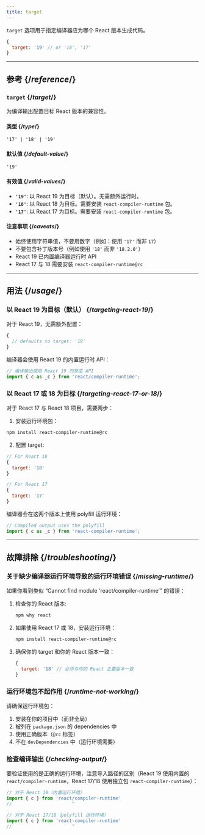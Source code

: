 ```yaml
---
title: target
---
```


<Intro>

`target` 选项用于指定编译器应为哪个 React 版本生成代码。

</Intro>

```js
{
  target: '19' // or '18', '17'
}
```

<InlineToc />

---

## 参考 {/*reference*/}

### `target` {/*target*/}

为编译输出配置目标 React 版本的兼容性。

#### 类型 {/*type*/}

```
'17' | '18' | '19'
```

#### 默认值 {/*default-value*/}

`'19'`

#### 有效值 {/*valid-values*/}

- **`'19'`**: 以 React 19 为目标（默认）。无需额外运行时。
- **`'18'`**: 以 React 18 为目标。需要安装 `react-compiler-runtime` 包。
- **`'17'`**: 以 React 17 为目标。需要安装 `react-compiler-runtime` 包。

#### 注意事项 {/*caveats*/}

- 始终使用字符串值，不要用数字（例如：使用 `'17'` 而非 `17`）
- 不要包含补丁版本号（例如使用 `'18'` 而非 `'18.2.0'`）
- React 19 已内置编译器运行时 API
- React 17 与 18 需要安装 `react-compiler-runtime@rc`
  
---

## 用法 {/*usage*/}

### 以 React 19 为目标（默认） {/*targeting-react-19*/}

对于 React 19，无需额外配置：

```js
{
  // defaults to target: '19'
}
```

编译器会使用 React 19 的内置运行时 API：

```js
// 编译输出使用 React 19 的原生 API
import { c as _c } from 'react/compiler-runtime';
```

### 以 React 17 或 18 为目标 {/*targeting-react-17-or-18*/}

对于 React 17 与 React 18 项目，需要两步：

1. 安装运行环境包：

```bash
npm install react-compiler-runtime@rc
```

2. 配置 target:

```js
// For React 18
{
  target: '18'
}

// For React 17
{
  target: '17'
}
```

编译器会在这两个版本上使用 polyfill 运行环境：

```js
// Compiled output uses the polyfill
import { c as _c } from 'react-compiler-runtime';
```

---

## 故障排除 {/*troubleshooting*/}

### 关于缺少编译器运行环境导致的运行环境错误 {/*missing-runtime*/}

如果你看到类似 “Cannot find module 'react/compiler-runtime'” 的错误：

1. 检查你的 React 版本:
   ```bash
   npm why react
   ```

2. 如果使用 React 17 或 18，安装运行环境：
   ```bash
   npm install react-compiler-runtime@rc
   ```

3. 确保你的 target 和你的 React 版本一致：
   ```js
   {
     target: '18' // 必须与你的 React 主要版本一致
   }
   ```

### 运行环境包不起作用 {/*runtime-not-working*/}

请确保运行环境包：

1. 安装在你的项目中（而非全局）
2. 被列在 `package.json` 的 dependencies 中
3. 使用正确版本（`@rc` 标签）
4. 不在 `devDependencies` 中（运行环境需要）

### 检查编译输出 {/*checking-output*/}

要验证使用的是正确的运行环境，注意导入路径的区别（React 19 使用内置的 `react/compiler-runtime`，React 17/18 使用独立包 `react-compiler-runtime`）：

```js
// 对于 React 19（内置运行环境）
import { c } from 'react/compiler-runtime'
//                      ^

// 对于 React 17/18（polyfill 运行环境）
import { c } from 'react-compiler-runtime'
//                      ^
```
